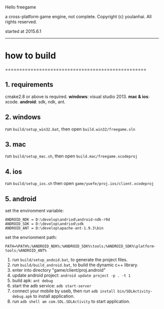 Hello freegame

a cross-platform game engine, not complete.
Copyright (c) youlanhai. All rights reserved.

started at 2015.6.1

--------------------------------------------------
# how to build
==================================================

## 1. requirements
cmake2.8 or above is required.
**windows**: visual studio 2013.
**mac & ios**: xcode.
**android**: sdk, ndk, ant.

## 2. windows
run `build/setup_win32.bat`,
then open `build.win32/freegame.sln`

## 3. mac
run `build/setup_mac.sh`,
then open `build.mac/freegame.xcodeproj`

## 4. ios
run `build/setup_ios.sh`
then open `game/yuefe/proj.ios/client.xcodeproj`

## 5. android
set the environment variable:

    ANDROID_NDK = D:\develop\andriod\android-ndk-r9d
    ANDROID_SDK = D:\develop\andriod\sdk
    ANDROID_ANT = D:\develop\apache-ant-1.9.3\bin

set the envrionment path:

	PATH=%PATH%;%ANDROID_NDK%;%ANDROID_SDK%\tools;%ANDROID_SDK%\platform-tools;%ANDROID_ANT%

1. run `build/setup_andoid.bat`, to generate the project files.
2. run `build/build_android.bat`, to build the dynamic c++ library.
3. enter into directory "game/client/proj.android"
4. update android project: `android update project -p . -t 1`
5. build apk: `ant debug`
6. start the adb service: `adb start-server`
7. connect your mobile by useb, then run `adb install bin/SDLActivity-debug.apk` to install application. 
8. run `adb shell am com.SDL.SDLActivity` to start application.
